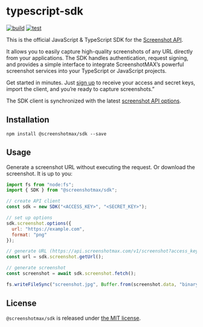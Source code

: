 # typescript-sdk

[![build](https://github.com/screenshotmax/typescript-sdk/actions/workflows/build.yaml/badge.svg)](https://github.com/screenshotmax/typescript-sdk/actions/workflows/build.yaml)
[![test](https://github.com/screenshotmax/typescript-sdk/actions/workflows/test.yaml/badge.svg)](https://github.com/screenshotmax/typescript-sdk/actions/workflows/test.yaml)

This is the official JavaScript & TypeScript SDK for the [Screenshot API](https://screenshotmax.com/).

It allows you to easily capture high-quality screenshots of any URL directly from your applications.
The SDK handles authentication, request signing, and provides a simple interface to integrate ScreenshotMAX’s powerful screenshot services into your TypeScript or JavaScript projects.

Get started in minutes. Just [sign up](https://screenshotmax.com) to receive your access and secret keys, import the client, and you’re ready to capture screenshots.”

The SDK client is synchronized with the latest [screenshot API options](https://docs.screenshotmax.com/guides/start/introduction).


## Installation

```shell
npm install @screenshotmax/sdk --save
```

## Usage

Generate a screenshot URL without executing the request. Or download the screenshot. It is up to you: 
```javascript
import fs from "node:fs";
import { SDK } from "@screenshotmax/sdk";

// create API client 
const sdk = new SDK("<ACCESS_KEY>", "<SECRET_KEY>");

// set up options
sdk.screenshot.options({
  url: "https://example.com",
  format: "png"
});

// generate URL (https://api.screenshotmax.com/v1/screenshot?access_key=<ACCESS_KEY>&url=https://example.com&format=png)
const url = sdk.screenshot.getUrl();

// generate screenshot
const screenshot = await sdk.screenshot.fetch();

fs.writeFileSync("screenshot.jpg", Buffer.from(screenshot.data, "binary"));
```

## License 

`@screenshotmax/sdk` is released under [the MIT license](LICENSE).
